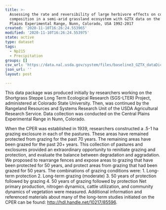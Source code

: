 ```yaml
---
title: >-
  Assessing the rate and reversibility of large herbivore effects on community
  composition in a semi-arid grassland ecosystem with GZTX data on the Central
  Plains Experimental Range, Nunn, Colorado, USA 1992-2017
created: '2020-11-10T16:26:24.553965'
modified: '2020-11-10T16:26:24.553975'
state: active
type: dataset
tags:
  - Np215
  - Precipitation
groups: []
csv_url: 'https://data.nal.usda.gov/system/files/baseline3_GZTX_dataDictionary.csv'
json_url: ''
layout: post

---
```

<p>This data package was produced initially by researchers working on the Shortgrass Steppe Long Term Ecological Research (SGS-LTER) Project, administered at Colorado State University. Then, was continued by the Rangeland Resources and Systems Research Unit of the USDA Agricultural Research Service. Data collection was conducted on the Central Plains Experimental Range in Nunn, Colorado.</p>
<p>When the CPER was established in 1939, researchers constructed a .5-1 ha grazing exclosure in each of the pastures. These areas have remained protected from grazing for the past 70 years. The remaining areas have been grazed for the past 20+ years. This collection of pastures and exclosures provided an extraordinary opportunity to reinitiate grazing and protection, and evaluate the balance between degradation and aggradation. We proposed to rearrange fences and expose areas to grazing that have been protected for 50 years, and protect areas from grazing that had been grazed for 50 years. The combinations of grazing conditions were: 1. Long-term protection 2. Long-term grazing (moderate) 3. 50 years of protection followed by grazing 4. 50 years of grazing followed by protection Net primary production, nitrogen dynamics, cattle utilization, and community dynamics of vegetation were measured. Additional information and referenced materials about many of the long-term studies initiated on the CPER can be found: <a href="http://hdl.handle.net/10217/85596">http://hdl.handle.net/10217/85596</a>.</p>

